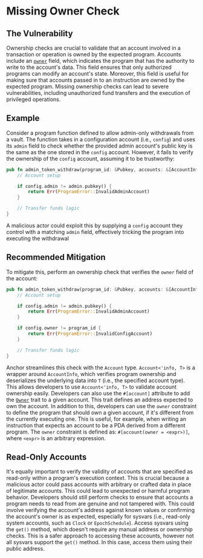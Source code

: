 # Missing Owner Check
## The Vulnerability
Ownership checks are crucial to validate that an account involved in a transaction or operation is owned by the expected program. Accounts
include an [`owner`](https://docs.rs/solana-program/latest/solana_program/account_info/struct.AccountInfo.html#structfield.owner) field, which 
indicates the program that has the authority to write to the account's data. This field ensures that only authorized programs can modify an 
account's state. Moreover, this field is useful for making sure that accounts passed in to an instruction are owned by the expected program. 
Missing ownership checks can lead to severe vulnerabilities, including unauthorized fund transfers and the execution of privileged operations.

## Example
Consider a program function defined to allow admin-only withdrawals from a vault. The function takes in a configuration account (i.e., `config`)
and uses its `admin` field to check whether the provided admin account's public key is the same as the one stored in the `config` account. However, it
fails to verify the ownership of the `config` account, assuming it to be trustworthy:
```rust
pub fn admin_token_withdraw(program_id: &Pubkey, accounts: &[AccountInfo], amount: u64) -> ProgramResult {
    // Account setup

    if config.admin != admin.pubkey() {
        return Err(ProgramError::InvalidAdminAccount)
    }

    // Transfer funds logic
}
```
A malicious actor could exploit this by supplying a `config` account they control with a matching `admin` field, effectively tricking the program into 
executing the withdrawal

## Recommended Mitigation
To mitigate this, perform an ownership check that verifies the `owner` field of the account:
```rust
pub fn admin_token_withdraw(program_id: &Pubkey, accounts: &[AccountInfo], amount: u64) -> ProgramResult {
    // Account setup

    if config.admin != admin.pubkey() {
        return Err(ProgramError::InvalidAdminAccount)
    }

    if config.owner != program_id {
        return Err(ProgramError::InvalidConfigAccount)
    }

    // Transfer funds logic
}
```

Anchor streamlines this check with the `Account` type. `Account<'info, T>` is a wrapper around `AccountInfo`, which verifies program ownership and deserializes the
underlying data into `T` (i.e., the specified account type). This allows developers to use `Account<'info, T>` to validate account ownership easily. Developers
can also use the `#[account]` attribute to add the [`Owner`](https://docs.rs/anchor-lang/latest/anchor_lang/trait.Owner.html) trait to a given account. This trait
defines an address expected to own the account. In addition to this, developers can use the `owner` constraint to define the program that should own a given 
account, if it's different from the currently executing one. This is useful, for example, when writing an instruction that expects an account to be a PDA derived
from a different program. The `owner` constraint is defined as: `#[account(owner = <expr>)]`, where `<expr>` is an arbitrary expression.

## Read-Only Accounts
It's equally important to verify the validity of accounts that are specified as read-only within a program's execution context. This is crucial because a malicious
actor could pass accounts with arbitrary or crafted data in place of legitimate accounts. This could lead to unexpected or harmful program behavior. Developers should
still perform checks to ensure that accounts a program needs to read from are genuine and not tampered with. This could involve verifying the account's address
against known values or confirming the account's owner is as expected, especially for sysvars (i.e., read-only system accounts, such as `Clock` or `EpochSchedule`).
Access sysvars using the `get()` method, which doesn't require any manual address or ownership checks. This is a safer approach to accessing these accounts, however not
all sysvars support the `get()` method. In this case, access them using their public address.